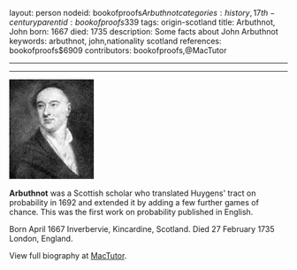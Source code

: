 layout: person
nodeid: bookofproofs$Arbuthnot
categories: history,17th-century
parentid: bookofproofs$339
tags: origin-scotland
title: Arbuthnot, John
born: 1667
died: 1735
description: Some facts about John Arbuthnot
keywords: arbuthnot, john,nationality scotland
references: bookofproofs$6909
contributors: bookofproofs,@MacTutor

---


---

![Arbuthnot.jpg](https://github.com/bookofproofs/bookofproofs.github.io/blob/main/_sources/_assets/images/portraits/Arbuthnot.jpg?raw=true)

**Arbuthnot** was a Scottish scholar who translated Huygens' tract on probability in 1692 and extended it by adding a few further games of chance. This was the first work on probability published in English.

Born April 1667 Inverbervie, Kincardine, Scotland. Died 27 February 1735 London, England.


View full biography at [MacTutor](https://mathshistory.st-andrews.ac.uk/Biographies/Arbuthnot/).